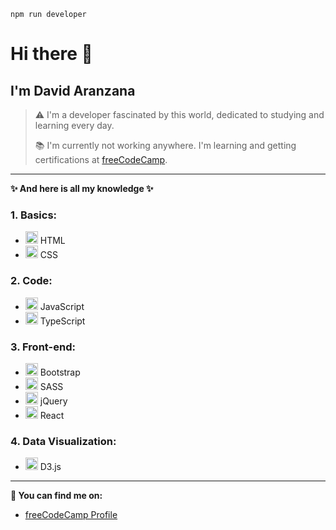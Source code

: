 ```
npm run developer
```

# Hi there 👋

## I'm David Aranzana

> ⚠️  I'm a developer fascinated by this world, dedicated to studying and learning every day.
> 
> 📚 I'm currently not working anywhere. I'm learning and getting certifications at [freeCodeCamp](https://www.freecodecamp.org/).

---

**✨ And here is all my knowledge ✨**

### 1. **Basics**:
- <img src="https://cdn.jsdelivr.net/gh/devicons/devicon/icons/html5/html5-original.svg" width="20" height="20" /> HTML  
- <img src="https://cdn.jsdelivr.net/gh/devicons/devicon/icons/css3/css3-original.svg" width="20" height="20" /> CSS  

### 2. **Code**:
- <img src="https://cdn.jsdelivr.net/gh/devicons/devicon/icons/javascript/javascript-original.svg" width="20" height="20" /> JavaScript  
- <img src="https://cdn.jsdelivr.net/gh/devicons/devicon/icons/typescript/typescript-original.svg" width="20" height="20" /> TypeScript  

### 3. **Front-end**:
- <img src="https://cdn.jsdelivr.net/gh/devicons/devicon/icons/bootstrap/bootstrap-original.svg" width="20" height="20" /> Bootstrap  
- <img src="https://cdn.jsdelivr.net/gh/devicons/devicon/icons/sass/sass-original.svg" width="20" height="20" /> SASS  
- <img src="https://cdn.jsdelivr.net/gh/devicons/devicon/icons/jquery/jquery-original.svg" width="20" height="20" /> jQuery  
- <img src="https://cdn.jsdelivr.net/gh/devicons/devicon/icons/react/react-original.svg" width="20" height="20" /> React  

### 4. **Data Visualization**:
- <img src="https://cdn.jsdelivr.net/gh/devicons/devicon/icons/d3js/d3js-original.svg" width="20" height="20" /> D3.js  


---

**🔗 You can find me on:**

- [freeCodeCamp Profile](https://www.freecodecamp.org/-Dev-id)
